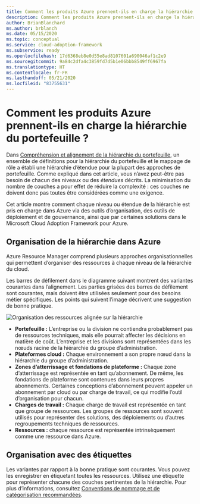 ```yaml
---
title: Comment les produits Azure prennent-ils en charge la hiérarchie du portefeuille ?
description: Comment les produits Azure prennent-ils en charge la hiérarchie du portefeuille ?
author: BrianBlanchard
ms.author: brblanch
ms.date: 05/15/2020
ms.topic: conceptual
ms.service: cloud-adoption-framework
ms.subservice: ready
ms.openlocfilehash: 17d6368eb8e0d55e8ad8107601a690046af1c2e9
ms.sourcegitcommit: 9a84c2dfa4c3859fd7d5b1e06bbb8549ff6967fa
ms.translationtype: HT
ms.contentlocale: fr-FR
ms.lasthandoff: 05/21/2020
ms.locfileid: "83755631"
---
```

<!-- markdownlint-disable MD026 -->

# <a name="how-do-azure-products-support-the-portfolio-hierarchy"></a>Comment les produits Azure prennent-ils en charge la hiérarchie du portefeuille ?

Dans [Compréhension et alignement de la hiérarchie du portefeuille](./hosting-hierarchy.md), un ensemble de définitions pour la hiérarchie du portefeuille et le mappage de rôle a établi une hiérarchie d’étendue pour la plupart des approches de portefeuille. Comme expliqué dans cet article, vous n’avez peut-être pas besoin de chacun des niveaux ou des _étendues_ décrits. La minimisation du nombre de couches a pour effet de réduire la complexité : ces couches ne doivent donc pas toutes être considérées comme une exigence.

Cet article montre comment chaque niveau ou étendue de la hiérarchie est pris en charge dans Azure via des outils d’organisation, des outils de déploiement et de gouvernance, ainsi que par certaines solutions dans le Microsoft Cloud Adoption Framework pour Azure.

## <a name="organizing-the-hierarchy-in-azure"></a>Organisation de la hiérarchie dans Azure

Azure Resource Manager comprend plusieurs approches organisationnelles qui permettent d’organiser des ressources à chaque niveau de la hiérarchie du cloud.

Les barres de défilement dans le diagramme suivant montrent des variantes courantes dans l’alignement. Les parties grisées des barres de défilement sont courantes, mais doivent être utilisées seulement pour des besoins métier spécifiques. Les points qui suivent l’image décrivent une suggestion de bonne pratique.

![Organisation des ressources alignée sur la hiérarchie](../../_images/ready/hierarchy-with-organizing-tools.png)

- **Portefeuille :** L’entreprise ou la division ne contiendra probablement pas de ressources techniques, mais elle pourrait affecter les décisions en matière de coût. L’entreprise et les divisions sont représentées dans les nœuds racine de la hiérarchie du groupe d’administration.
- **Plateformes cloud :** Chaque environnement a son propre nœud dans la hiérarchie du groupe d’administration.
- **Zones d’atterrissage et fondations de plateforme :** Chaque zone d’atterrissage est représentée en tant qu’abonnement. De même, les fondations de plateforme sont contenues dans leurs propres abonnements. Certaines conceptions d’abonnement peuvent appeler un abonnement par cloud ou par charge de travail, ce qui modifie l’outil d’organisation pour chacun.
- **Charges de travail :** Chaque charge de travail est représentée en tant que groupe de ressources. Les groupes de ressources sont souvent utilisés pour représenter des solutions, des déploiements ou d’autres regroupements techniques de ressources.
- **Ressources :** chaque ressource est représentée intrinsèquement comme une ressource dans Azure.

## <a name="organizing-with-tags"></a>Organisation avec des étiquettes

Les variantes par rapport à la bonne pratique sont courantes. Vous pouvez les enregistrer en étiquetant toutes les ressources. Utilisez une étiquette pour représenter chacune des couches pertinentes de la hiérarchie. Pour plus d’informations, consultez [Conventions de nommage et de catégorisation recommandées](../../ready/azure-best-practices/naming-and-tagging.md).
